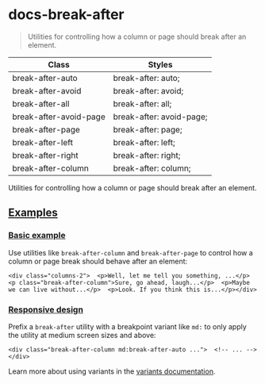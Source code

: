 # docs-break-after

> Utilities for controlling how a column or page should break after an element.

| Class                  | Styles                   |
| ---------------------- | ------------------------ |
| break-after-auto       | break-after: auto;       |
| break-after-avoid      | break-after: avoid;      |
| break-after-all        | break-after: all;        |
| break-after-avoid-page | break-after: avoid-page; |
| break-after-page       | break-after: page;       |
| break-after-left       | break-after: left;       |
| break-after-right      | break-after: right;      |
| break-after-column     | break-after: column;     |

Utilities for controlling how a column or page should break after an element.

## [Examples](#examples)

### [Basic example](#basic-example)

Use utilities like `break-after-column` and `break-after-page` to control how a column or page break should behave after an element:

    <div class="columns-2">  <p>Well, let me tell you something, ...</p>  <p class="break-after-column">Sure, go ahead, laugh...</p>  <p>Maybe we can live without...</p>  <p>Look. If you think this is...</p></div>

### [Responsive design](#responsive-design)

Prefix a `break-after` utility with a breakpoint variant like `md:` to only apply the utility at medium screen sizes and above:

    <div class="break-after-column md:break-after-auto ...">  <!-- ... --></div>

Learn more about using variants in the [variants documentation](/docs/hover-focus-and-other-states).
